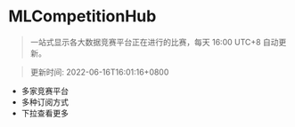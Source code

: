 # MLCompetitionHub

> 一站式显示各大数据竞赛平台正在进行的比赛，每天 16:00 UTC+8 自动更新。
  
> 更新时间: 2022-06-16T16:01:16+0800 

* 多家竞赛平台
* 多种订阅方式
* 下拉查看更多